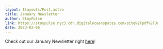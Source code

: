 ```yaml
---
layout: $layouts/Post.astro
title: January Newsletter
author: StuyPulse
link: https://stuypulse.nyc3.cdn.digitaloceanspaces.com/site%2Fpdf%2FJanuary%20Newsletter%202023.pdf
date: 2023-02-06
---
```

Check out our January Newsletter right [here](https://stuypulse.nyc3.cdn.digitaloceanspaces.com/site%2Fpdf%2FJanuary%20Newsletter%202023.pdf)!
